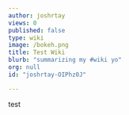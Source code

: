 ```yaml
---
author: joshrtay
views: 0
published: false
type: wiki
image: /bokeh.png
title: Test Wiki
blurb: "summarizing my #wiki yo"
org: null
id: "joshrtay-OIPhz0J"

---
```


test
